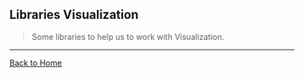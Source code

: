 ## Libraries Visualization
> Some libraries to help us to work with Visualization.

---
[Back to Home](https://github.com/willianjusten/awesome-audio-visualization)
